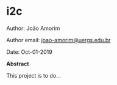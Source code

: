 # i2c
Author: João Amorim

Author email: joao-amorim@uergs.edu.br

Date: Oct-01-2019

**Abstract**

 This project is to do...
